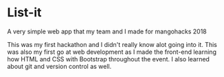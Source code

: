 # List-it
A very simple web app that my team and I made for mangohacks 2018

This was my first hackathon and I didn't really know alot going into it. This was also my first go at web development as I made the front-end learning how HTML and CSS with Bootstrap throughout the event. I also learned about git and version control as well.
